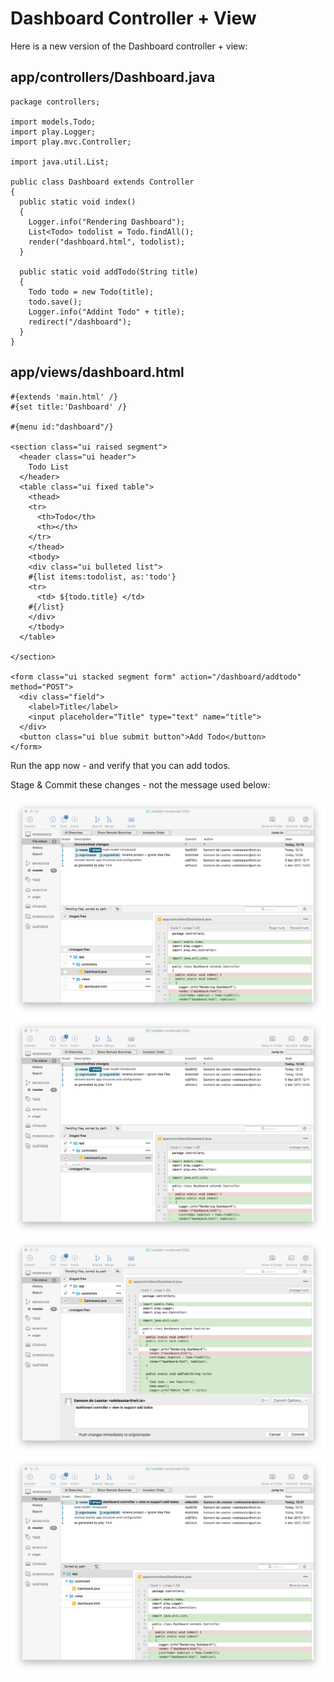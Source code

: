 # Dashboard Controller + View

Here is a new version of the Dashboard controller + view:

## app/controllers/Dashboard.java

~~~
package controllers;

import models.Todo;
import play.Logger;
import play.mvc.Controller;

import java.util.List;

public class Dashboard extends Controller
{
  public static void index()
  {
    Logger.info("Rendering Dashboard");
    List<Todo> todolist = Todo.findAll();
    render("dashboard.html", todolist);
  }

  public static void addTodo(String title)
  {
    Todo todo = new Todo(title);
    todo.save();
    Logger.info("Addint Todo" + title);
    redirect("/dashboard");
  }
}
~~~


## app/views/dashboard.html

~~~
#{extends 'main.html' /}
#{set title:'Dashboard' /}

#{menu id:"dashboard"/}

<section class="ui raised segment">
  <header class="ui header">
    Todo List
  </header>
  <table class="ui fixed table">
    <thead>
    <tr>
      <th>Todo</th>
      <th></th>
    </tr>
    </thead>
    <tbody>
    <div class="ui bulleted list">
    #{list items:todolist, as:'todo'}
    <tr>
      <td> ${todo.title} </td>
    #{/list}
    </div>
    </tbody>
  </table>

</section>

<form class="ui stacked segment form" action="/dashboard/addtodo" method="POST">
  <div class="field">
    <label>Title</label>
    <input placeholder="Title" type="text" name="title">
  </div>
  <button class="ui blue submit button">Add Todo</button>
</form>
~~~

Run the app now - and verify that you can add todos.

Stage & Commit these changes - not the message used below:

![](img/15.png)
![](img/16.png)
![](img/17.png)
![](img/18.png)



